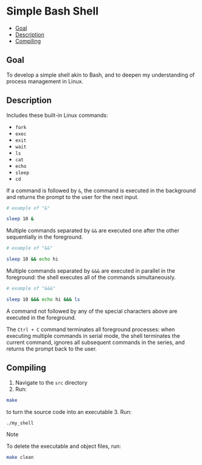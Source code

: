 # Simple Bash Shell

- [Goal](#goal)
- [Description](#description)
- [Compiling](#compiling)

## Goal

To develop a simple shell akin to Bash, and to deepen my understanding of process management in Linux.

## Description

Includes these built-in Linux commands:
- `fork`
- `exec`
- `exit`
- `wait`
- `ls`
- `cat`
- `echo`
- `sleep`
- `cd`

If a command is followed by `&`, the command is executed in the background and returns the prompt to the user for the next input.

```bash
# example of "&"

sleep 10 &
```

Multiple commands separated by `&&` are executed one after the other sequentially in the foreground.

```bash
# example of "&&"

sleep 10 && echo hi
```

Multiple commands separated by `&&&` are executed in parallel in the foreground: the shell executes all of the commands simultaneously.

```bash
# example of "&&&"

sleep 10 &&& echo hi &&& ls
```

A command not followed by any of the special characters above are executed in the foreground.

The `Ctrl + C` command terminates all foreground processes: when executing multiple commands in serial mode, the shell terminates the current command, ignores all subsequent commands in the series, and returns the prompt back to the user.

## Compiling

1. Navigate to the `src` directory
2. Run:
```bash
make
```
to turn the source code into an executable
3. Run:
```bash
./my_shell
```
> [!NOTE]
> To delete the executable and object files, run:
> ```bash
> make clean
